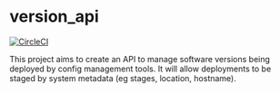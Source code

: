 # version_api

[![CircleCI](https://circleci.com/gh/dzeleski/version-api/tree/master.svg?style=svg)](https://circleci.com/gh/dzeleski/version-api/tree/master)

This project aims to create an API to manage software versions being deployed by config management tools.
It will allow deployments to be staged by system metadata (eg stages, location, hostname).
